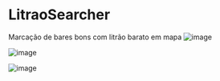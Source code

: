 # LitraoSearcher
Marcação de bares bons com litrão barato em mapa
![image](https://github.com/user-attachments/assets/e6c4340f-5fba-4e18-aff0-4ab00d2cca18)

![image](https://github.com/user-attachments/assets/59394ff2-7190-414e-b3d9-d18f549431bc)

![image](https://github.com/user-attachments/assets/a1ade3e7-7559-4701-b870-14ddb58a85d5)
